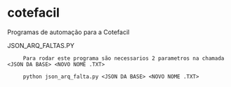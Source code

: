 # cotefacil
Programas de automação para a Cotefacil

   JSON_ARQ_FALTAS.PY

         Para rodar este programa são necessarios 2 parametros na chamada <JSON DA BASE> <NOVO NOME .TXT>

         python json_arq_falta.py <JSON DA BASE> <NOVO NOME .TXT>
    

